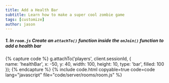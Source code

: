```yaml
---
title: Add a Health Bar
subtitle: Learn how to make a super cool zombie game
tags: [customize]
author: jason
---
```


##### 1. In `room.js` Create an `attachTo()` function inside the `onJoin()` function to add a health bar

{% capture code %}
	g.attachTo('players', client.sessionId, {  
		name: 'healthBar',
		x: -50,
		y: 40,
		width: 100,
		height: 10,
		type: 'bar',
		filled: 100
	});
{% endcapture %}
{% include code.html copyable=true code=code lang="javascript" file="code/server/rooms/room.js" %}
